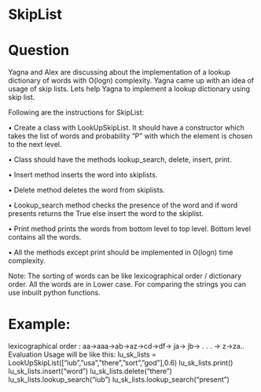 # SkipList

# Question

Yagna and Alex are discussing about the implementation of a lookup dictionary of words with
O(logn) complexity. Yagna came up with an idea of usage of skip lists. Lets help Yagna to
implement a lookup dictionary using skip list.

Following are the instructions for SkipList:

• Create a class with LookUpSkipList. It should have a constructor which takes the list of
  words and probability “P” with which the element is chosen to the next level.

• Class should have the methods lookup_search, delete, insert, print.

• Insert method inserts the word into skiplists.

• Delete method deletes the word from skiplists.

• Lookup_search method checks the presence of the word and if word presents returns the
  True else insert the word to the skiplist.

• Print method prints the words from bottom level to top level. Bottom level contains all the
  words.
  
 • All the methods except print should be implemented in O(logn) time complexity.
  
Note: The sorting of words can be like lexicographical order / dictionary order. All the words
are in Lower case. For comparing the strings you can use inbuilt python functions.

# Example:

lexicographical order : aa->aaa->ab->az->cd->df-> ja-> jb-> . . . -> z->za..
Evaluation Usage will be like this:
lu_sk_lists = LookUpSkipList([“iub”,”usa”,”there”,”sort”,”god”],0.6)
lu_sk_lists.print()
lu_sk_lists.insert(“word”)
lu_sk_lists.delete(“there”)
lu_sk_lists.lookup_search(“iub”)
lu_sk_lists.lookup_search(“present”)
  
  
